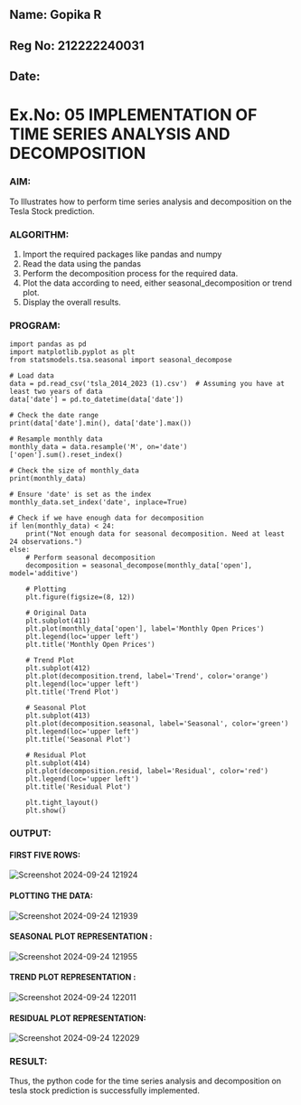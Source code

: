 ## Name: Gopika R
## Reg No: 212222240031
## Date:

# Ex.No: 05  IMPLEMENTATION OF TIME SERIES ANALYSIS AND DECOMPOSITION

### AIM:
To Illustrates how to perform time series analysis and decomposition on the Tesla Stock prediction.

### ALGORITHM:
1. Import the required packages like pandas and numpy
2. Read the data using the pandas
3. Perform the decomposition process for the required data.
4. Plot the data according to need, either seasonal_decomposition or trend plot.
5. Display the overall results.

### PROGRAM:
```
import pandas as pd
import matplotlib.pyplot as plt
from statsmodels.tsa.seasonal import seasonal_decompose

# Load data
data = pd.read_csv('tsla_2014_2023 (1).csv')  # Assuming you have at least two years of data
data['date'] = pd.to_datetime(data['date'])

# Check the date range
print(data['date'].min(), data['date'].max())

# Resample monthly data
monthly_data = data.resample('M', on='date')['open'].sum().reset_index()

# Check the size of monthly_data
print(monthly_data)

# Ensure 'date' is set as the index
monthly_data.set_index('date', inplace=True)

# Check if we have enough data for decomposition
if len(monthly_data) < 24:
    print("Not enough data for seasonal decomposition. Need at least 24 observations.")
else:
    # Perform seasonal decomposition
    decomposition = seasonal_decompose(monthly_data['open'], model='additive')

    # Plotting
    plt.figure(figsize=(8, 12))

    # Original Data
    plt.subplot(411)
    plt.plot(monthly_data['open'], label='Monthly Open Prices')
    plt.legend(loc='upper left')
    plt.title('Monthly Open Prices')

    # Trend Plot
    plt.subplot(412)
    plt.plot(decomposition.trend, label='Trend', color='orange')
    plt.legend(loc='upper left')
    plt.title('Trend Plot')

    # Seasonal Plot
    plt.subplot(413)
    plt.plot(decomposition.seasonal, label='Seasonal', color='green')
    plt.legend(loc='upper left')
    plt.title('Seasonal Plot')

    # Residual Plot
    plt.subplot(414)
    plt.plot(decomposition.resid, label='Residual', color='red')
    plt.legend(loc='upper left')
    plt.title('Residual Plot')

    plt.tight_layout()
    plt.show()
```

### OUTPUT:


#### FIRST FIVE ROWS:
![Screenshot 2024-09-24 121924](https://github.com/user-attachments/assets/418cf8d2-bcf7-41a2-b950-536dfd7dfbd3)

#### PLOTTING THE DATA:
![Screenshot 2024-09-24 121939](https://github.com/user-attachments/assets/bc9fec78-f52a-42c6-990f-acbb1c6b7fa6)

#### SEASONAL PLOT REPRESENTATION :

![Screenshot 2024-09-24 121955](https://github.com/user-attachments/assets/51817a20-1f47-492b-b1ed-cf9f85a96ca6)


#### TREND PLOT REPRESENTATION :
![Screenshot 2024-09-24 122011](https://github.com/user-attachments/assets/ff3b6c35-d476-46c2-b72b-bc4b0d6f6d5e)

#### RESIDUAL PLOT REPRESENTATION:
![Screenshot 2024-09-24 122029](https://github.com/user-attachments/assets/32a55fab-7431-4a89-a784-52b2a665cb60)




### RESULT:
Thus, the python code for the time series analysis and decomposition on tesla stock prediction is successfully implemented.
